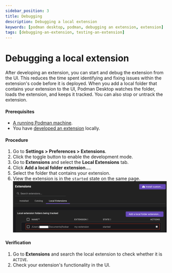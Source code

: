 ```yaml
---
sidebar_position: 3
title: Debugging
description: Debugging a local extension
keywords: [podman desktop, podman, debugging an extension, extension]
tags: [debugging-an-extension, testing-an-extension]
---
```


# Debugging a local extension

After developing an extension, you can start and debug the extension from the UI. This reduces the time spent identifying and fixing issues within the extension's code before it is deployed. When you add a local folder that contains your extension to the UI, Podman Desktop watches the folder, loads the extension, and keeps it tracked. You can also stop or untrack the extension.

#### Prerequisites

- [A running Podman machine](/docs/podman/creating-a-podman-machine).
- You have [developed an extension](/docs/extensions/developing) locally.

#### Procedure

1. Go to **Settings > Preferences > Extensions**.
1. Click the toggle button to enable the development mode.
1. Go to **Extensions** and select the **Local Extensions** tab.
1. Click **Add a local folder extension...**.
1. Select the folder that contains your extension.
1. View the extension is in the `started` state on the same page.
   ![debugging an extension](img/debugging-an-extension.png)

#### Verification

1. Go to **Extensions** and search the local extension to check whether it is `ACTIVE`.
1. Check your extension's functionality in the UI.
